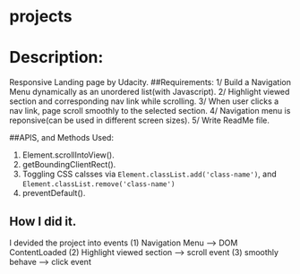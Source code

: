 # projects


# Description:
Responsive Landing page by Udacity.
##Requirements:
1/ Build a Navigation Menu dynamically as an unordered list(with Javascript).
2/ Highlight viewed section and corresponding nav link while scrolling.
3/ When user clicks a nav link, page scroll smoothly to the selected section.
4/ Navigation menu is reponsive(can be used in different screen sizes).
5/ Write ReadMe file.

##APIS, and Methods Used:
1. Element.scrollIntoView().
2. getBoundingClientRect().
3. Toggling CSS calsses via `Element.classList.add('class-name')`, and `Element.classList.remove('class-name')`
4. preventDefault().

## How I did it.
I devided the project into events
(1) Navigation Menu --> DOM ContentLoaded
(2) Highlight viewed section --> scroll event
(3) smoothly behave --> click event
